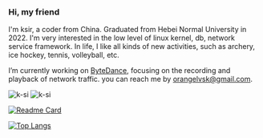 ### Hi, my friend

I'm ksir, a coder from China. Graduated from Hebei Normal University in 2022. I'm very interested in the low level of linux kernel, db, network service framework. In life, I like all kinds of new activities, such as archery, ice hockey, tennis, volleyball, etc. 

I’m currently working on [ByteDance](https://www.bytedance.com), focusing on the recording and playback of network traffic. you can reach me by orangelvsk@gmail.com.

![k-si](https://komarev.com/ghpvc/?username=k-si) ![k-si](https://visitor-badge.glitch.me/badge?page_id=k-si.profile)

[![Readme Card](https://github-readme-stats.vercel.app/api?username=k-si&show_icons=true&title_color=ffffff&icon_color=bb2acf&text_color=daf7dc&bg_color=151515)](https://github.com/anuraghazra/github-readme-stats)

[![Top Langs](https://github-readme-stats.vercel.app/api/top-langs/?username=k-si&layout=compact&exclude_repo=k-si.github.io&title_color=ffffff&icon_color=bb2acf&text_color=daf7dc&bg_color=151515)](https://github.com/anuraghazra/github-readme-stats) 
